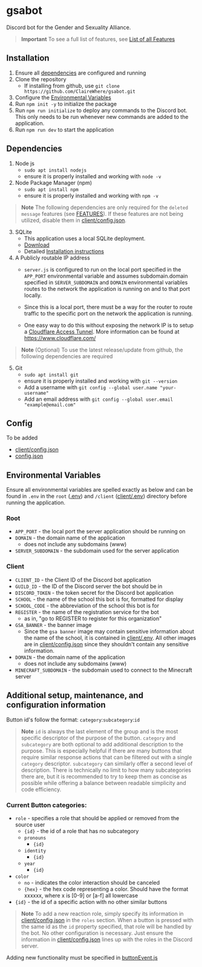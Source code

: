 # gsabot
Discord bot for the Gender and Sexuality Alliance.

> **Important**
> To see a full list of features, see [List of all Features](/FEATURES.md)

## Installation
1. Ensure all [dependencies](README.md#dependencies) are configured and running
1. Clone the repository
    - If installing from github, use `git clone https://github.com/ClaireWhere/gsabot.git`
1. Configure the [Environmental Variables](README.md#environmental-variables)
1. Run `npm init -y` to initialize the package
1. Run `npm run initialize` to deploy any commands to the Discord bot. This only needs to be run whenever new commands are added to the application.
1. Run `npm run dev` to start the application


## Dependencies
1. Node js
    - `sudo apt install nodejs`
    - ensure it is properly installed and working with `node -v`
2. Node Package Manager (npm)
    - `sudo apt install npm`
    - ensure it is properly installed and working with `npm -v`


> **Note**
> The following dependencies are only required for the `deleted message` features (see [FEATURES](/FEATURES.md#deleted-message-logger)). If these features are not being utilized, disable them in [client/config.json](/client/config.json). 

3. SQLite
    - This application uses a local SQLite deployment. 
    - [Download](https://www.sqlite.org/download.html)
    - Detailed [Installation instructions](https://www.sqlitetutorial.net/download-install-sqlite/)
4. A Publicly routable IP address
    - `server.js` is configured to run on the local port specified in the `APP_PORT` environmental variable and assumes subdomain.domain specified in `SERVER_SUBDOMAIN` and `DOMAIN` environmental variables routes to the network the application is running on and to that port locally. 
    
    - Since this is a local port, there must be a way for the router to route traffic to the specific port on the network the application is running. 

    - One easy way to do this without exposing the network IP is to setup a [Cloudflare Access Tunnel](https://developers.cloudflare.com/cloudflare-one/connections/connect-networks/). More information can be found at https://www.cloudflare.com/

> **Note** 
> (Optional) To use the latest release/update from github, the following dependencies are required

5. Git
    - `sudo apt install git`
    - ensure it is properly installed and working with `git --version`
    - Add a username with `git config --global user.name "your-username"`
    - Add an email address with `git config --global user.email "example@email.com"`

## Config
To be added
- [client/config.json](/client/config.json)
- [config.json](/config.json)

## Environmental Variables
Ensure all environmental variables are spelled exactly as below and can be found in `.env` in the `root` ([.env](/.env)) and `/client` ([client/.env](/client/.env)) directory before running the application.

### Root
- `APP_PORT` - the local port the server application should be running on
- `DOMAIN` - the domain name of the application
    - does not include any subdomains (www)
- `SERVER_SUBDOMAIN` - the subdomain used for the server application

### Client
- `CLIENT_ID` - the Client ID of the Discord bot application
- `GUILD_ID` - the ID of the Discord server the bot should be in
- `DISCORD_TOKEN` - the token secret for the Discord bot application
- `SCHOOL` - the name of the school this bot is for, formatted for display
- `SCHOOL_CODE` - the abbreviation of the school this bot is for
- `REGISTER` - the name of the registration service for the bot 
    - as in, "go to REGISTER to register for this organization"
- `GSA_BANNER` - the banner image
    - Since the `gsa banner` image may contain sensitive information about the name of the school, it is contained in [client/.env](/client/.env). All other images are in [client/config.json](/client/config.json) since they shouldn't contain any sensitive information.
- `DOMAIN` - the domain name of the application
    - does not include any subdomains (www)
- `MINECRAFT_SUBDOMAIN` - the subdomain used to connect to the Minecraft server


## Additional setup, maintenance, and configuration information
Button id's follow the format: `category`:`subcategory`:`id`

> **Note**
> `id` is always the last element of the group and is the most specific descriptor of the purpose of the button. `category` and `subcategory` are both optional to add additional description to the purpose. This is especially helpful if there are many buttons that require similar response actions that can be filtered out with a single `category` descriptor. `subcategory` can similarly offer a second level of description. There is technically no limit to how many subcategories there are, but it is recommended to try to keep them as concise as possible while offering a balance between readable simplicity and code efficiency.

### Current Button categories:
- `role` - specifies a role that should be applied or removed from the source user
    - `{id}` - the id of a role that has no subcategory
    - `pronouns`
        - `{id}`
    - `identity`
        - `{id}`
    - `year`
        - `{id}`
- `color`
    - `no` - indicates the color interaction should be canceled
    - `{hex}` - the hex code representing a color. Should have the format xxxxxx, where x is [0-9] or [a-f] all lowercase
- `{id}` - the id of a specific action with no other similar buttons

> **Note**
> To add a new reaction role, simply specify its information in [client/config.json](/client/config.json) in the `roles` section. When a button is pressed with the same id as the `id` property specified, that role will be handled by the bot. No other configuration is necessary. Just ensure the information in [client/config.json](/client/config.json) lines up with the roles in the Discord server.

Adding new functionality must be specified in [buttonEvent.js](/client/events/buttonEvent.js)
